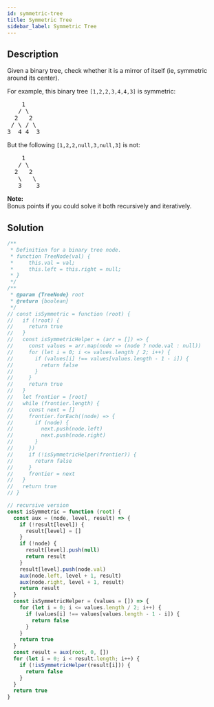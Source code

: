 ```yaml
---
id: symmetric-tree
title: Symmetric Tree
sidebar_label: Symmetric Tree
---
```

## Description
<div class="description">
<p>Given a binary tree, check whether it is a mirror of itself (ie, symmetric around its center).</p>

<p>
For example, this binary tree <code>[1,2,2,3,4,4,3]</code> is symmetric:
<pre>
    1
   / \
  2   2
 / \ / \
3  4 4  3
</pre>
</p>
<p>
But the following <code>[1,2,2,null,3,null,3]</code>  is not:<br />
<pre>
    1
   / \
  2   2
   \   \
   3    3
</pre>
</p>

<p>
<b>Note:</b><br />
Bonus points if you could solve it both recursively and iteratively.
</p>
</div>

## Solution
```javascript
/**
 * Definition for a binary tree node.
 * function TreeNode(val) {
 *     this.val = val;
 *     this.left = this.right = null;
 * }
 */
/**
 * @param {TreeNode} root
 * @return {boolean}
 */
// const isSymmetric = function (root) {
//   if (!root) {
//     return true
//   }
//   const isSymmetricHelper = (arr = []) => {
//     const values = arr.map(node => (node ? node.val : null))
//     for (let i = 0; i <= values.length / 2; i++) {
//       if (values[i] !== values[values.length - 1 - i]) {
//         return false
//       }
//     }
//     return true
//   }
//   let frontier = [root]
//   while (frontier.length) {
//     const next = []
//     frontier.forEach((node) => {
//       if (node) {
//         next.push(node.left)
//         next.push(node.right)
//       }
//     })
//     if (!isSymmetricHelper(frontier)) {
//       return false
//     }
//     frontier = next
//   }
//   return true
// }

// recursive version
const isSymmetric = function (root) {
  const aux = (node, level, result) => {
    if (!result[level]) {
      result[level] = []
    }
    if (!node) {
      result[level].push(null)
      return result
    }
    result[level].push(node.val)
    aux(node.left, level + 1, result)
    aux(node.right, level + 1, result)
    return result
  }
  const isSymmetricHelper = (values = []) => {
    for (let i = 0; i <= values.length / 2; i++) {
      if (values[i] !== values[values.length - 1 - i]) {
        return false
      }
    }
    return true
  }
  const result = aux(root, 0, [])
  for (let i = 0; i < result.length; i++) {
    if (!isSymmetricHelper(result[i])) {
      return false
    }
  }
  return true
}

```